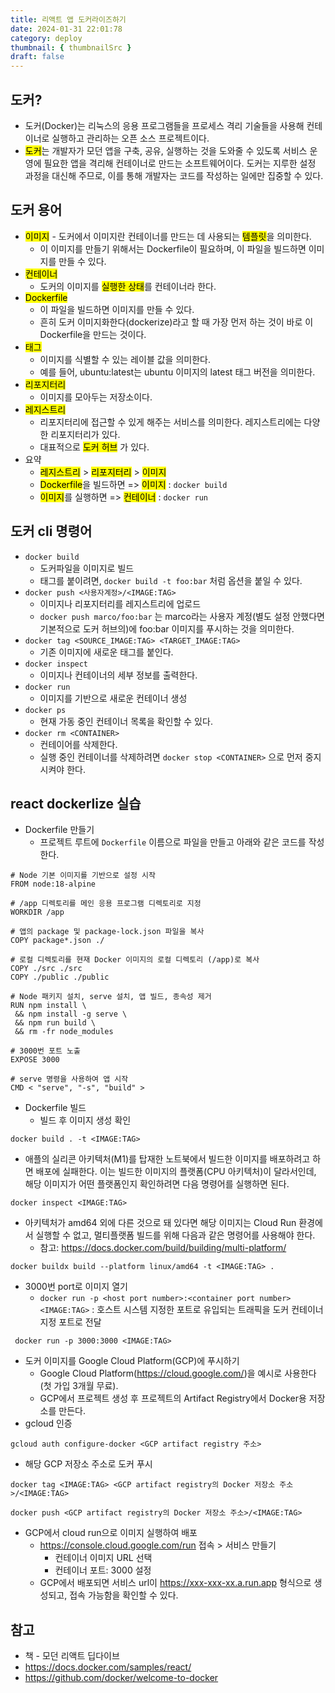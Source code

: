 ```yaml
---
title: 리액트 앱 도커라이즈하기
date: 2024-01-31 22:01:78
category: deploy
thumbnail: { thumbnailSrc }
draft: false
---
```


## 도커?

-   도커(Docker)는 리눅스의 응용 프로그램들을 프로세스 격리 기술들을 사용해 컨테이너로 실행하고 관리하는 오픈 소스 프로젝트이다.
-   <mark class="hltr-cyan">도커</mark>는 개발자가 모던 앱을 구축, 공유, 실행하는 것을 도와줄 수 있도록 서비스 운영에 필요한 앱을 격리해 컨테이너로 만드는 소프트웨어이다. 도커는 지루한 설정 과정을 대신해 주므로, 이를 통해 개발자는 코드를 작성하는 일에만 집중할 수 있다.

## 도커 용어

-   <mark class="hltr-green">이미지</mark> - 도커에서 이미지란 컨테이너를 만드는 데 사용되는 <mark class="hltr-green">템플릿</mark>을 의미한다.
    -   이 이미지를 만들기 위해서는 Dockerfile이 필요하며, 이 파일을 빌드하면 이미지를 만들 수 있다.
-   <mark class="hltr-red">컨테이너</mark>
    -   도커의 이미지를 <mark class="hltr-red">실행한 상태</mark>를 컨테이너라 한다.
-   <mark class="hltr-grey">Dockerfile</mark>
    -   이 파일을 빌드하면 이미지를 만들 수 있다.
    -   흔히 도커 이미지화한다(dockerize)라고 할 때 가장 먼저 하는 것이 바로 이 Dockerfile을 만드는 것이다.
-   <mark class="hltr-orange">태그</mark>
    -   이미지를 식별할 수 있는 레이블 값을 의미한다.
    -   예를 들어, ubuntu:latest는 ubuntu 이미지의 latest 태그 버전을 의미한다.
-   <mark class="hltr-purple">리포지터리</mark>
    -   이미지를 모아두는 저장소이다.
-   <mark class="hltr-yellow">레지스트리</mark>
    -   리포지터리에 접근할 수 있게 해주는 서비스를 의미한다. 레지스트리에는 다양한 리포지터리가 있다.
    -   대표적으로 <mark class="hltr-yellow">도커 허브</mark> 가 있다.
-   요약
    -   <mark class="hltr-yellow">레지스트리</mark> > <mark class="hltr-purple">리포지터리</mark> > <mark class="hltr-green">이미지</mark>
    -   <mark class="hltr-grey">Dockerfile</mark>을 빌드하면 => <mark class="hltr-green">이미지</mark> : `docker build`
    -   <mark class="hltr-green">이미지</mark>를 실행하면 => <mark class="hltr-red">컨테이너</mark> : `docker run`

## 도커 cli 명령어

-   `docker build`
    -   도커파일을 이미지로 빌드
    -   태그를 붙이려면, `docker build -t foo:bar` 처럼 옵션을 붙일 수 있다.
-   `docker push <사용자계정>/<IMAGE:TAG>`
    -   이미지나 리포지터리를 레지스트리에 업로드
    -   `docker push marco/foo:bar` 는 marco라는 사용자 계정(별도 설정 안했다면 기본적으로 도커 허브의)에 foo:bar 이미지를 푸시하는 것을 의미한다.
-   `docker tag <SOURCE_IMAGE:TAG> <TARGET_IMAGE:TAG>`
    -   기존 이미지에 새로운 태그를 붙인다.
-   `docker inspect`
    -   이미지나 컨테이너의 세부 정보를 출력한다.
-   `docker run`
    -   이미지를 기반으로 새로운 컨테이너 생성
-   `docker ps`
    -   현재 가동 중인 컨테이너 목록을 확인할 수 있다.
-   `docker rm <CONTAINER>`
    -   컨테이어를 삭제한다.
    -   실행 중인 컨테이너를 삭제하려면 `docker stop <CONTAINER>` 으로 먼저 중지시켜야 한다.

## react dockerlize 실습

-   Dockerfile 만들기
    -   프로젝트 루트에 `Dockerfile` 이름으로 파일을 만들고 아래와 같은 코드를 작성한다.

```
# Node 기본 이미지를 기반으로 설정 시작
FROM node:18-alpine

# /app 디렉토리를 메인 응용 프로그램 디렉토리로 지정
WORKDIR /app

# 앱의 package 및 package-lock.json 파일을 복사
COPY package*.json ./

# 로컬 디렉토리를 현재 Docker 이미지의 로컬 디렉토리 (/app)로 복사
COPY ./src ./src
COPY ./public ./public

# Node 패키지 설치, serve 설치, 앱 빌드, 종속성 제거
RUN npm install \
 && npm install -g serve \
 && npm run build \
 && rm -fr node_modules

# 3000번 포트 노출
EXPOSE 3000

# serve 명령을 사용하여 앱 시작
CMD < "serve", "-s", "build" >
```

-   Dockerfile 빌드
    -   빌드 후 이미지 생성 확인

```
docker build . -t <IMAGE:TAG>
```

-   애플의 실리콘 아키텍처(M1)를 탑재한 노트북에서 빌드한 이미지를 배포하려고 하면 배포에 실패한다. 이는 빌드한 이미지의 플랫폼(CPU 아키텍처)이 달라서인데, 해당 이미지가 어떤 플랫폼인지 확인하려면 다음 명령어를 실행하면 된다.

```
docker inspect <IMAGE:TAG>
```

-   아키텍처가 amd64 외에 다른 것으로 돼 있다면 해당 이미지는 Cloud Run 환경에서 실행할 수 없고, 멀티플랫폼 빌드를 위해 다음과 같은 명령어를 사용해야 한다.
    -   참고: <https://docs.docker.com/build/building/multi-platform/>

```
docker buildx build --platform linux/amd64 -t <IMAGE:TAG> .
```

-   3000번 port로 이미지 열기
    -   `docker run -p <host port number>:<container port number> <IMAGE:TAG>` : 호스트 시스템 지정한 포트로 유입되는 트래픽을 도커 컨테이너 지정 포트로 전달

```
 docker run -p 3000:3000 <IMAGE:TAG>
```

-   도커 이미지를 Google Cloud Platform(GCP)에 푸시하기
    -   Google Cloud Platform(<https://cloud.google.com/>)을 예시로 사용한다(첫 가입 3개월 무료).
    -   GCP에서 프로젝트 생성 후 프로젝트의 Artifact Registry에서 Docker용 저장소를 만든다.
-   gcloud 인증

```
gcloud auth configure-docker <GCP artifact registry 주소>
```

-   해당 GCP 저장소 주소로 도커 푸시

```
docker tag <IMAGE:TAG> <GCP artifact registry의 Docker 저장소 주소>/<IMAGE:TAG>
```

```
docker push <GCP artifact registry의 Docker 저장소 주소>/<IMAGE:TAG>

```

-   GCP에서 cloud run으로 이미지 실행하여 배포
    -   <https://console.cloud.google.com/run> 접속 > 서비스 만들기
        -   컨테이너 이미지 URL 선택
        -   컨테이너 포트: 3000 설정
    -   GCP에서 배포되면 서비스 url이 <https://xxx-xxx-xx.a.run.app> 형식으로 생성되고, 접속 가능함을 확인할 수 있다.

## 참고

-   책 - 모던 리액트 딥다이브
-   <https://docs.docker.com/samples/react/>
-   <https://github.com/docker/welcome-to-docker>

